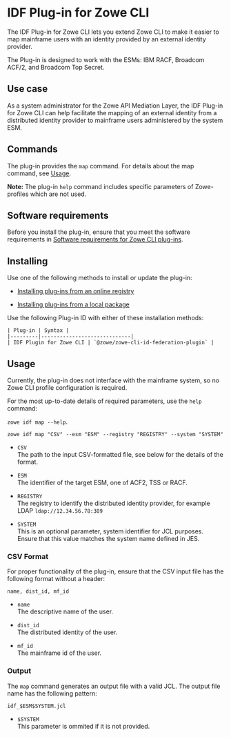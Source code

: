 # IDF Plug-in for Zowe CLI

The IDF Plug-in for Zowe CLI lets you extend Zowe CLI to make it easier to map mainframe users with an identity provided by an external identity provider.

The Plug-in is designed to work with the ESMs: IBM RACF, Broadcom ACF/2, and Broadcom Top Secret.

## Use case

As a system administrator for the Zowe API Mediation Layer, the IDF Plug-in for Zowe CLI can help facilitate the mapping of an external identity from a distributed identity provider to mainframe users administered by the system ESM.

## Commands

The plug-in provides the `map` command. For details about the map command, see [Usage](#usage).

**Note:** The plug-in `help` command includes specific parameters of Zowe-profiles which are not used.

## Software requirements

Before you install the plug-in, ensure that you meet the software requirements in [Software requirements for Zowe CLI plug-ins](cli-swreqplugins.md).

## Installing

Use one of the following methods to install or update the plug-in:

- [Installing plug-ins from an online registry](cli-installplugins.md#installing-plug-ins-from-an-online-registry)

- [Installing plug-ins from a local package](cli-installplugins.md#installing-plug-ins-from-a-local-package)

Use the following Plug-in ID with either of these installation methods:

    | Plug-in | Syntax |
    |---------|-----------------------------|
    | IDF Plugin for Zowe CLI | `@zowe/zowe-cli-id-federation-plugin` |

## Usage

Currently, the plug-in does not interface with the mainframe system, so no Zowe CLI profile configuration is required.

For the most up-to-date details of required parameters, use the `help` command:

 `zowe idf map --help`.

<!-- Briefly indicate where the following is set and what this does. -->
`zowe idf map "CSV" --esm "ESM" --registry "REGISTRY" --system "SYSTEM"`

- `CSV`  
The path to the input CSV-formatted file, see below for the details of the format.

- `ESM`  
 The identifier of the target ESM, one of ACF2, TSS or RACF.

- `REGISTRY`  
 The registry to identify the distributed identity provider, for example LDAP `ldap://12.34.56.78:389`

- `SYSTEM`  
This is an optional parameter, system identifier for JCL purposes. Ensure that this value matches the system name defined in JES.

### CSV Format

For proper functionality of the plug-in, ensure that the CSV input file has the following format without a header:

```csv
name, dist_id, mf_id
```

- `name`  
The descriptive name of the user.

- `dist_id`  
The distributed identity of the user.

- `mf_id`  
The mainframe id of the user.

### Output

The `map` command generates an output file with a valid JCL. The output file name has the following pattern:

`idf_$ESM$SYSTEM.jcl`

- `$SYSTEM`  
 This parameter is ommited if it is not provided.
